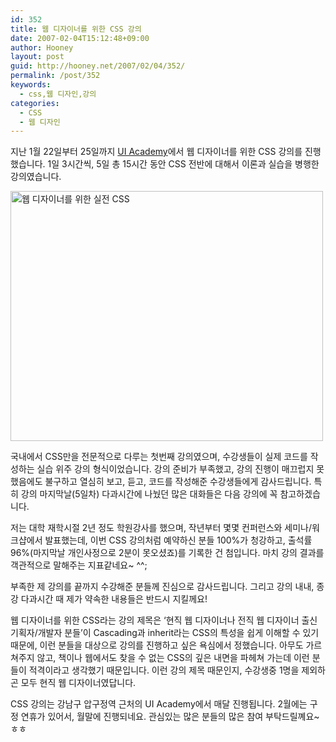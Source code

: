 ```yaml
---
id: 352
title: 웹 디자이너를 위한 CSS 강의
date: 2007-02-04T15:12:48+09:00
author: Hooney
layout: post
guid: http://hooney.net/2007/02/04/352/
permalink: /post/352
keywords:
  - css,웹 디자인,강의
categories:
  - CSS
  - 웹 디자인
---
```

지난 1월 22일부터 25일까지 [UI Academy](http://www.uiacademy.co.kr/)에서 웹 디자이너를 위한 CSS 강의를 진행했습니다. 1일 3시간씩, 5일 총 15시간 동안 CSS 전반에 대해서 이론과 실습을 병행한 강의였습니다.

[<img src="/uploads/2007/cssforwebdesigner.jpg" alt="웹 디자이너를 위한 실전 CSS" title="웹 디자이너를 위한 실전 CSS" height="400" width="500" />](http://www.uiacademy.co.kr/program/pro_css.asp)

국내에서 CSS만을 전문적으로 다루는 첫번째 강의였으며, 수강생들이 실제 코드를 작성하는 실습 위주 강의 형식이었습니다. 강의 준비가 부족했고, 강의 진행이 매끄럽지 못했음에도 불구하고 열심히 보고, 듣고, 코드를 작성해준 수강생들에게 감사드립니다. 특히 강의 마지막날(5일차) 다과시간에 나눴던 많은 대화들은 다음 강의에 꼭 참고하겠습니다.

저는 대학 재학시절 2년 정도 학원강사를 했으며, 작년부터 몇몇 컨퍼런스와 세미나/워크샵에서 발표했는데, 이번 CSS 강의처럼 예약하신 분들 100%가 청강하고, 출석률 96%(마지막날 개인사정으로 2분이 못오셨죠)를 기록한 건 첨입니다. 마치 강의 결과를 객관적으로 말해주는 지표같네요~ ^^;

부족한 제 강의를 끝까지 수강해준 분들께 진심으로 감사드립니다. 그리고 강의 내내, 종강 다과시간 때 제가 약속한 내용들은 반드시 지킬께요!

웹 디자이너를 위한 CSS라는 강의 제목은 &#8216;현직 웹 디자이너나 전직 웹 디자이너 출신 기획자/개발자 분들&#8217;이 Cascading과 inherit라는 CSS의 특성을 쉽게 이해할 수 있기 때문에, 이런 분들을 대상으로 강의를 진행하고 싶은 욕심에서 정했습니다. 아무도 가르쳐주지 않고, 책이나 웹에서도 찾을 수 없는 CSS의 깊은 내면을 파헤쳐 가는데 이런 분들이 적격이라고 생각했기 때문입니다. 이런 강의 제목 때문인지, 수강생중 1명을 제외하곤 모두 현직 웹 디자이너였답니다.

CSS 강의는 강남구 압구정역 근처의 UI Academy에서 매달 진행됩니다. 2월에는 구정 연휴가 있어서, 월말에 진행되네요. 관심있는 많은 분들의 많은 참여 부탁드릴꼐요~ ㅎㅎ